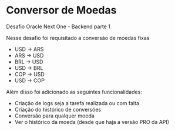 # Conversor de Moedas
Desafio Oracle Next One - Backend parte 1

Nesse desafio foi requisitado a conversão de moedas fixas
- USD -> ARS
- ARS -> USD
- BRL -> USD
- USD -> BRL
- COP -> USD
- USD -> COP


Além disso foi adicionado as seguintes funcionalidades:
- Criação de logs seja a tarefa realizada ou com falta
- Criação do histórico de conversóes
- Conversão para qualquer moeda
- Ver o histórico da moeda (desde que haja a versão PRO da API)
